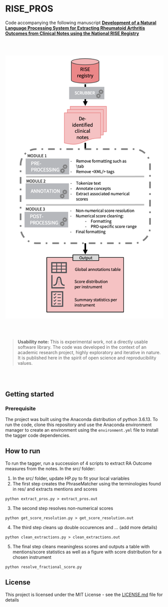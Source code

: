 # RISE_PROS

Code accompanying the following manuscript [**Development of a Natural Language Processing System for Extracting Rheumatoid Arthritis Outcomes from Clinical Notes using the National RISE Registry**](https://onlinelibrary.wiley.com/doi/epdf/10.1002/acr.24869)

<br /><br />

![Pipeline](figures/pipeline.png)

<br /><br />

> __Usability note:__ This is experimental work, not a directly usable software library.
The code was developed in the context of an academic research project, highly
exploratory and iterative in nature. It is published here in the spirit of
open science and reproducibility values.

<br /><br />

## Getting started


### Prerequisite

The project was built using the Anaconda distribution of python 3.6.13. To run the code, clone this repository and use the Anaconda environment manager to create an environment using the `environment.yml` file to install the tagger code dependencies.

## How to run
To run the tagger, run a succession of 4 scripts to extract RA Outcome measures from the notes. In the src/ folder:
1. In the src/ folder, update HP.py to fit your local variables
2. The first step creates the PhraseMatcher using the terminologies found in res/ and extracts mentions and scores
```
python extract_pros.py > extract_pros.out
```
3. The second step resolves non-numerical scores
```
python get_score_resolution.py > get_score_resolution.out
```
4. The third step cleans up double occurences and ... (add more details)
```
python clean_extractions.py > clean_extractions.out
```
5. The final step cleans meaningless scores and outputs a table with mentions/score statistics as well as a figure with score distribution for a chosen instrument
```
python resolve_fractional_score.py
```




## License

This project is licensed under the MIT License - see the [LICENSE.md](LICENSE.md) file for details
